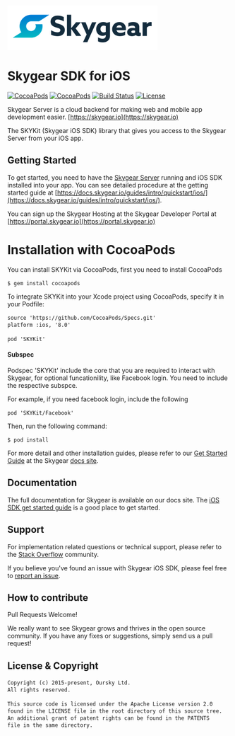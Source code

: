 ![Skygear Logo](.github/skygear-logo.png)

# Skygear SDK for iOS 

[![CocoaPods](https://img.shields.io/cocoapods/v/SKYKit.svg)](http://cocoadocs.org/docsets/SKYKit)
[![CocoaPods](https://img.shields.io/cocoapods/dt/SKYKit.svg)](https://cocoapods.org/pods/SKYKit)
[![Build Status](https://travis-ci.org/SkygearIO/skygear-SDK-iOS.svg?branch=master)](https://travis-ci.org/SkygearIO/skygear-SDK-iOS)
[![License](https://img.shields.io/cocoapods/l/SKYKit.svg)](http://cocoadocs.org/docsets/SKYKit)


Skygear Server is a cloud backend for making web and mobile app development easier. [https://skygear.io](https://skygear.io)


The SKYKit (Skygear iOS SDK) library that gives you access to the Skygear Server from your iOS app.


## Getting Started

To get started, you need to have the [Skygear Server](https://github.com/skygearIO/skygear-server) running and iOS SDK installed into your app. You can see detailed procedure at the getting started guide at [https://docs.skygear.io/guides/intro/quickstart/ios/](https://docs.skygear.io/guides/intro/quickstart/ios/).

You can sign up the Skygear Hosting at the Skygear Developer Portal at [https://portal.skygear.io](https://portal.skygear.io)

# Installation with CocoaPods

You can install SKYKit via CocoaPods, first you need to install CocoaPods

```
$ gem install cocoapods
```

To integrate SKYKit into your Xcode project using CocoaPods, specify it in your Podfile:

```
source 'https://github.com/CocoaPods/Specs.git'
platform :ios, '8.0'

pod 'SKYKit'
```

#### Subspec

Podspec 'SKYKit' include the core that you are required to interact with Skygear,
for optional funcationility, like Facebook login. You need to include the 
respective subspce.

For example, if you need facebook login, include the following

```
pod 'SKYKit/Facebook'
```

Then, run the following command:

```
$ pod install
```

For more detail and other installation guides, please refer to our [Get Started Guide](https://docs.skygear.io/ios/guide) at the Skygear [docs site](https://docs.skygear.io).


## Documentation
The full documentation for Skygear is available on our docs site. The [iOS SDK get started guide](https://docs.skygear.io/ios/guide) is a good place to get started.


## Support

For implementation related questions or technical support, please refer to the [Stack Overflow](http://stackoverflow.com/questions/tagged/skygear) community.

If you believe you've found an issue with Skygear iOS SDK, please feel free to [report an issue](https://github.com/SkygearIO/skygear-SDK-iOS/issues).


## How to contribute

Pull Requests Welcome!

We really want to see Skygear grows and thrives in the open source community.
If you have any fixes or suggestions, simply send us a pull request!


## License & Copyright

```
Copyright (c) 2015-present, Oursky Ltd.
All rights reserved.

This source code is licensed under the Apache License version 2.0 
found in the LICENSE file in the root directory of this source tree. 
An additional grant of patent rights can be found in the PATENTS 
file in the same directory.

```
